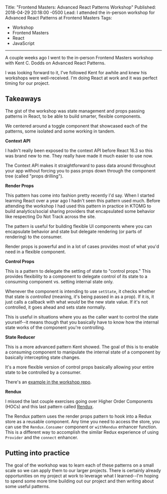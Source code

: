 Title: "Frontend Masters: Advanced React Patterns Workshop"
Published: 2018-04-29 20:18:00 -0500
Lead: I attended the in-person workshop for Advanced React Patterns at Frontend Masters
Tags:
- Workshop
- Frontend Masters
- React
- JavaScript
---

A couple weeks ago I went to the in-person Frontend Masters workshop with Kent C. Dodds on Advanced React Patterns.

I was looking forward to it, I've followed Kent for awhile and knew his workshops were well-received. I'm doing React at work and it was perfect timing for our project.

## Takeaways

The gist of the workshop was state management and props passing patterns in React, to be able to build smarter, flexible components.

We centered around a toggle component that showcased each of the patterns, some isolated and some working in tandem.

**Context API**

I hadn't really been exposed to the context API before React 16.3 so this was brand new to me. They really have made it much easier to use now.

The Context API makes it straightforward to pass data around throughout your app without forcing you to pass props down through the component tree (called "props drilling").

**Render Props**

This pattern has come into fashion pretty recently I'd say. When I started learning React over a year ago I hadn't seen this pattern used much. Before attending the workshop I had used this pattern in practice in KTOMG to build analytics/social sharing providers that encapsulated some behavior like respecting Do Not Track across the site.

The pattern is useful for building flexible UI components where you can encapsulate behavior and state but delegate rendering (or parts of rendering) to the consumer.

Render props is powerful and in a lot of cases provides most of what you'd need in a flexible component.

**Control Props**

This is a pattern to delegate the setting of state to "control props." This provides flexibility to a component to delegate control of its state to a consuming component vs. setting internal state only.

Whenever the component is intending to use `setState`, it checks whether that state is *controlled* (meaning, it's being passed in as a prop). If it is, it just calls a callback with what *would* be the new state value. If it's not controlled, it goes ahead and sets state normally.

This is useful in situations where you as the caller want to control the state yourself--it means though that you basically have to know how the internal state works of the component you're controlling.

**State Reducer**

This is a more advanced pattern Kent showed. The goal of this is to enable a consuming component to manipulate the internal state of a component by basically intercepting state changes.

It's a more flexible version of control props basically allowing your entire state to be controlled by a consumer.

There's an [example in the workshop repo](https://github.com/kentcdodds/advanced-react-patterns-v2/blob/master/src/why/state-reducer.js).

**Rendux**

I missed the last couple exercises going over Higher Order Components (HOCs) and this last pattern called [Rendux](https://github.com/kentcdodds/advanced-react-patterns-v2/blob/master/src/exercises-final/13.js).

The Rendux pattern uses the render props pattern to hook into a Redux store as a reusable component. Any time you need to access the store, you can use the `Rendux.Consumer` component or `withRendux` enhancer function. This is a different way to accomplish the similar Redux experience of using `Provider` and the `connect` enhancer.

## Putting into practice

The goal of the workshop was to learn each of these patterns on a small scale so we can apply them to our larger projects. There is certainly already opportunities on my project at work to leverage what I learned--I'm hoping to spend some more time building out our project and then writing about some useful patterns.